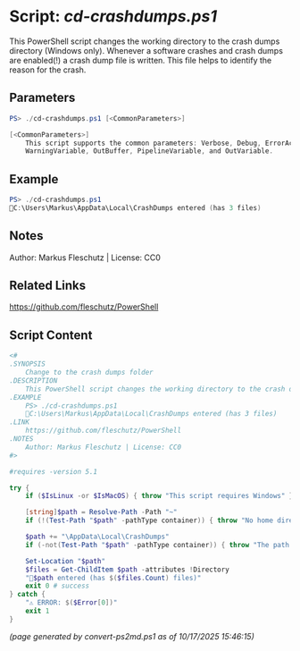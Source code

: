 Script: *cd-crashdumps.ps1*
========================

This PowerShell script changes the working directory to the crash dumps directory (Windows only). Whenever a software crashes and crash dumps are enabled(!) a crash dump file is written. This file helps to identify the reason for the crash.

Parameters
----------
```powershell
PS> ./cd-crashdumps.ps1 [<CommonParameters>]

[<CommonParameters>]
    This script supports the common parameters: Verbose, Debug, ErrorAction, ErrorVariable, WarningAction, 
    WarningVariable, OutBuffer, PipelineVariable, and OutVariable.
```

Example
-------
```powershell
PS> ./cd-crashdumps.ps1
📂C:\Users\Markus\AppData\Local\CrashDumps entered (has 3 files)

```

Notes
-----
Author: Markus Fleschutz | License: CC0

Related Links
-------------
https://github.com/fleschutz/PowerShell

Script Content
--------------
```powershell
<#
.SYNOPSIS
	Change to the crash dumps folder
.DESCRIPTION
	This PowerShell script changes the working directory to the crash dumps directory (Windows only). Whenever a software crashes and crash dumps are enabled(!) a crash dump file is written. This file helps to identify the reason for the crash.
.EXAMPLE
	PS> ./cd-crashdumps.ps1
	📂C:\Users\Markus\AppData\Local\CrashDumps entered (has 3 files)
.LINK
	https://github.com/fleschutz/PowerShell
.NOTES
	Author: Markus Fleschutz | License: CC0
#>

#requires -version 5.1

try {
	if ($IsLinux -or $IsMacOS) { throw "This script requires Windows" }

	[string]$path = Resolve-Path -Path "~"
	if (!(Test-Path "$path" -pathType container)) { throw "No home directory at '$path'" }

	$path += "\AppData\Local\CrashDumps"
	if (-not(Test-Path "$path" -pathType container)) { throw "The path to crashdumps folder '$path' doesn't exist (yet)" }

	Set-Location "$path"
	$files = Get-ChildItem $path -attributes !Directory
	"📂$path entered (has $($files.Count) files)"
	exit 0 # success
} catch {
	"⚠️ ERROR: $($Error[0])"
	exit 1
}
```

*(page generated by convert-ps2md.ps1 as of 10/17/2025 15:46:15)*
